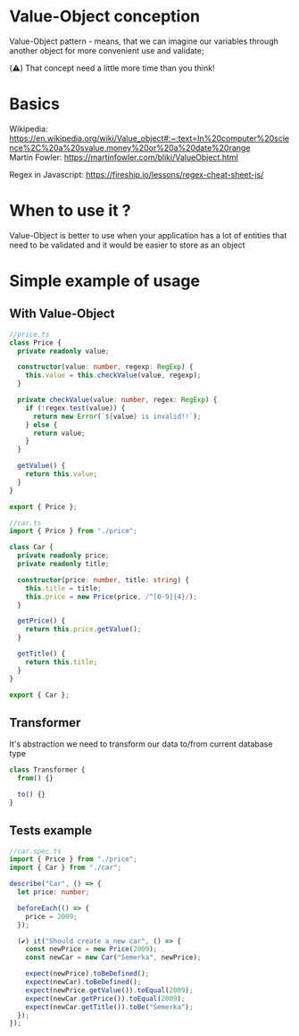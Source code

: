 # Value-Object conception

Value-Object pattern - means, that we can imagine our variables through another object for more convenient use and validate;

(⚠️) That concept need a little more time than you think!

# Basics

Wikipedia: https://en.wikipedia.org/wiki/Value_object#:~:text=In%20computer%20science%2C%20a%20svalue,money%20or%20a%20date%20range<br />
Martin Fowler: https://martinfowler.com/bliki/ValueObject.html

Regex in Javascript: https://fireship.io/lessons/regex-cheat-sheet-js/

# When to use it ?

Value-Object is better to use when your application has a lot of entities that need to be validated and it would be easier to store as an object

# Simple example of usage

## With Value-Object

```ts
//price.ts
class Price {
  private readonly value;

  constructor(value: number, regexp: RegExp) {
    this.value = this.checkValue(value, regexp);
  }

  private checkValue(value: number, regex: RegExp) {
    if (!regex.test(value)) {
      return new Error(`${value} is invalid!!`);
    } else {
      return value;
    }
  }

  getValue() {
    return this.value;
  }
}

export { Price };

//car.ts
import { Price } from "./price";

class Car {
  private readonly price;
  private readonly title;

  constructor(price: number, title: string) {
    this.title = title;
    this.price = new Price(price, /^[0-9]{4}/);
  }

  getPrice() {
    return this.price.getValue();
  }

  getTitle() {
    return this.title;
  }
}

export { Car };
```

## Transformer

It's abstraction we need to transform our data to/from current database type

```ts
class Transformer {
  from() {}

  to() {}
}
```

## Tests example

```ts
//car.spec.ts
import { Price } from "./price";
import { Car } from "./car";

describe("Car", () => {
  let price: number;

  beforeEach(() => {
    price = 2009;
  });

  (✔️) it("Should create a new car", () => {
    const newPrice = new Price(2009);
    const newCar = new Car("Semerka", newPrice);

    expect(newPrice).toBeDefined();
    expect(newCar).toBeDefined();
    expect(newPrice.getValue()).toEqual(2009);
    expect(newCar.getPrice()).toEqual(2009);
    expect(newCar.getTitle()).toBe("Semerka");
  });
});
```
